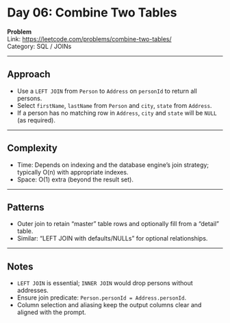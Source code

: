 # Day 06: Combine Two Tables

**Problem**  
Link: https://leetcode.com/problems/combine-two-tables/  
Category: SQL / JOINs

---

## Approach
- Use a `LEFT JOIN` from `Person` to `Address` on `personId` to return all persons.
- Select `firstName`, `lastName` from `Person` and `city`, `state` from `Address`.
- If a person has no matching row in `Address`, `city` and `state` will be `NULL` (as required).

---

## Complexity
- Time: Depends on indexing and the database engine’s join strategy; typically O(n) with appropriate indexes.
- Space: O(1) extra (beyond the result set).

---

## Patterns
- Outer join to retain “master” table rows and optionally fill from a “detail” table.
- Similar: “LEFT JOIN with defaults/NULLs” for optional relationships.

---

## Notes
- `LEFT JOIN` is essential; `INNER JOIN` would drop persons without addresses.
- Ensure join predicate: `Person.personId = Address.personId`.
- Column selection and aliasing keep the output columns clear and aligned with the prompt.